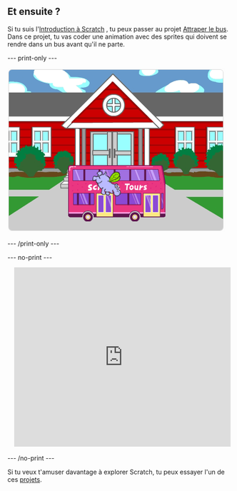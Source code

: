 ## Et ensuite ?

Si tu suis l'[Introduction à Scratch](https://projects.raspberrypi.org/en/pathways/scratch-intro) , tu peux passer au projet [Attraper le bus](https://projects.raspberrypi.org/en/projects/catch-the-bus). Dans ce projet, tu vas coder une animation avec des sprites qui doivent se rendre dans un bus avant qu'il ne parte.

--- print-only ---

![Le projet « Attrapez le bus ».](images/scratch-tour-bus.png)

--- /print-only ---

--- no-print ---

<div class="scratch-preview" style="margin-left: 15px;">
  <iframe allowtransparency="true" width="485" height="402" src="https://scratch.mit.edu/projects/embed/724160134/?autostart=false" frameborder="0"></iframe>
</div>

--- /no-print ---

Si tu veux t'amuser davantage à explorer Scratch, tu peux essayer l'un de ces [projets](https://projects.raspberrypi.org/en/projects?software%5B%5D=scratch&curriculum%5B%5D=%201).

